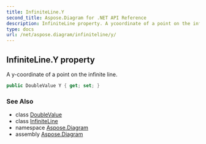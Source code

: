 ```yaml
---
title: InfiniteLine.Y
second_title: Aspose.Diagram for .NET API Reference
description: InfiniteLine property. A ycoordinate of a point on the infinite line
type: docs
url: /net/aspose.diagram/infiniteline/y/
---
```

## InfiniteLine.Y property

A y-coordinate of a point on the infinite line.

```csharp
public DoubleValue Y { get; set; }
```

### See Also

* class [DoubleValue](../../doublevalue/)
* class [InfiniteLine](../)
* namespace [Aspose.Diagram](../../infiniteline/)
* assembly [Aspose.Diagram](../../../)


